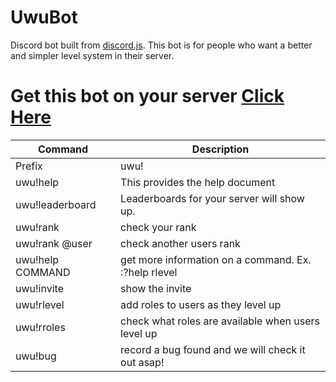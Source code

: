 # UwuBot
Discord bot built from [discord.js](https://discord.js.org/#/). This bot is for people who want a better and simpler level system in their server.

# Get this bot on your server [Click Here](https://discordapp.com/oauth2/authorize?client_id=339254240012664832&scope=bot&permissions=268954688)

| Command | Description |
| ------ | ------ |
| Prefix | uwu! |
| uwu!help | This provides the help document |
| uwu!leaderboard | Leaderboards for your server will show up. |
| uwu!rank | check your rank |
| uwu!rank @user | check another users rank |
| uwu!help COMMAND | get more information on a command. Ex. :?help rlevel |
| uwu!invite | show the invite |
| uwu!rlevel | add roles to users as they level up |
| uwu!rroles | check what roles are available when users level up |
| uwu!bug | record a bug found and we will check it out asap! |
